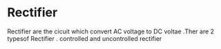 # Rectifier
Rectifier are the cicuit which convert AC voltage to DC voltae .Ther are 2 typesof Rectifier . controlled and uncontrolled rectifier
